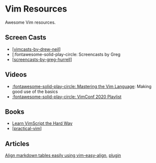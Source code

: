 Vim Resources
===

Awesome Vim resources.

Screen Casts
---

- [[vimcasts-by-drew-neil]]
- [:fontawesome-solid-play-circle: Screencasts by Greg
- [[screencasts-by-greg-hurrell]]

Videos
---

- [:fontawesome-solid-play-circle: Mastering the Vim Language](https://www.youtube.com/watch?v=wlR5gYd6um0): Making good use of the basics
- [:fontawesome-solid-play-circle: VimConf 2020 Playlist](https://www.youtube.com/watch?v=bq0AksG6-S4)

Books
---

- [Learn VimScript the Hard Way](https://learnvimscriptthehardway.stevelosh.com/)
- [[practical-vim]]

Articles
---

[Align markdown tables easily using vim-easy-align](https://thoughtbot.com/blog/align-github-flavored-markdown-tables-in-vim), [plugin](https://github.com/junegunn/vim-easy-align)

[//begin]: # "Autogenerated link references for markdown compatibility"
[vimcasts-by-drew-neil]: vimcasts-by-drew-neil.md "VimCasts by Drew Neil"
[screencasts-by-greg-hurrell]: screencasts-by-greg-hurrell.md "Screencasts by Greg Hurrell"
[practical-vim]: practical-vim.md "Practical Vim"
[//end]: # "Autogenerated link references"